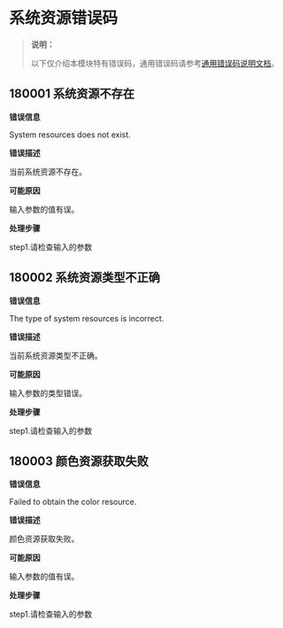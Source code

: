 # 系统资源错误码

> **说明：**
>
> 以下仅介绍本模块特有错误码，通用错误码请参考[通用错误码说明文档](../errorcode-universal.md)。

## 180001 系统资源不存在

**错误信息**

System resources does not exist.

**错误描述**

当前系统资源不存在。

**可能原因**

输入参数的值有误。

**处理步骤**

step1.请检查输入的参数

## 180002 系统资源类型不正确

**错误信息**

The type of system resources is incorrect.

**错误描述**

当前系统资源类型不正确。

**可能原因**

输入参数的类型错误。

**处理步骤**

step1.请检查输入的参数

## 180003 颜色资源获取失败

**错误信息**

Failed to obtain the color resource.

**错误描述**

颜色资源获取失败。

**可能原因**

输入参数的值有误。

**处理步骤**

step1.请检查输入的参数
